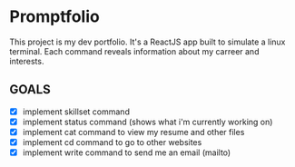 # Promptfolio
This project is my dev portfolio. It's a ReactJS app built to simulate a linux terminal. Each command reveals information about my carreer and interests.

## GOALS
- [x] implement skillset command
- [x] implement status command (shows what i'm currently working on)
- [x] implement cat command to view my resume and other files
- [x] implement cd command to go to other websites
- [x] implement write command to send me an email (mailto)
